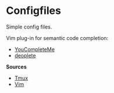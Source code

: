 # Configfiles

Simple config files.

Vim plug-in for semantic code completion:

* [YouCompleteMe](https://github.com/ycm-core/YouCompleteMe)
* [deoplete](https://github.com/Shougo/deoplete.nvim)


**Sources**

* [Tmux](https://tmux.github.io/)
* [Vim](https://github.com/vim/vim)


